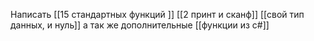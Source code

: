 
Написать [[15 стандартных функций ]] [[2 принт и сканф]] [[свой тип данных, и нуль]] а так же дополнительные [[функции из с#]]